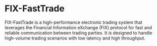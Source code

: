 # FIX-FastTrade
FIX-FastTrade is a high-performance electronic trading system that leverages the Financial Information eXchange (FIX) protocol for fast and reliable communication between trading parties. It is designed to handle high-volume trading scenarios with low latency and high throughput.
